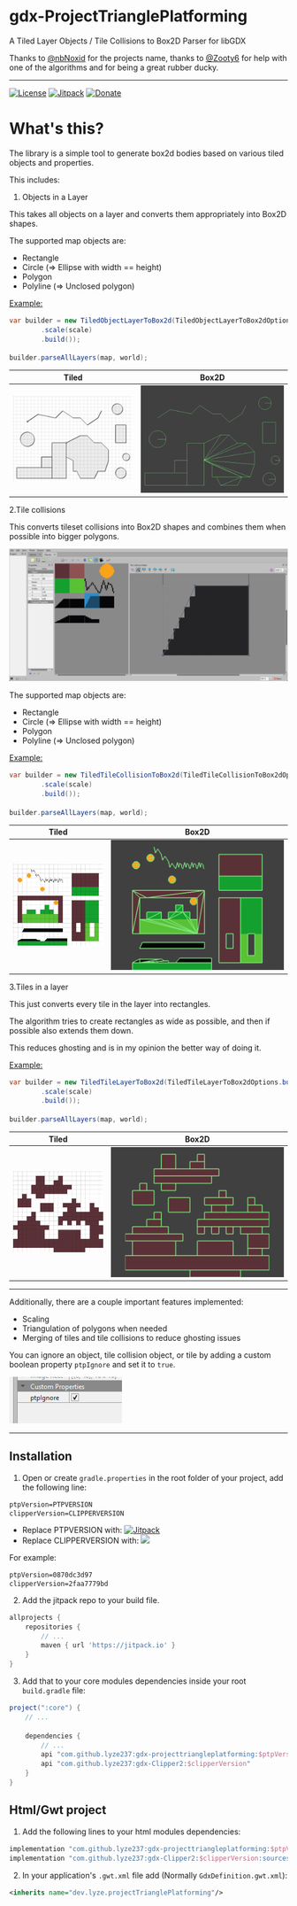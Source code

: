 # gdx-ProjectTrianglePlatforming

A Tiled Layer Objects / Tile Collisions to Box2D Parser for libGDX

Thanks to [@nbNoxid](https://twitter.com/nbNoxid) for the projects name, thanks to [@Zooty6](https://github.com/zooty6) for help with one of the algorithms and for being a great rubber ducky.

---

[![License](https://img.shields.io/github/license/lyze237/gdx-projecttriangleplatforming)](https://github.com/lyze237/gdx-projecttriangleplatforming/blob/master/LICENSE)
[![Jitpack](https://jitpack.io/v/lyze237/gdx-projecttriangleplatforming.svg)](https://jitpack.io/#lyze237/gdx-projecttriangleplatforming)
[![Donate](https://img.shields.io/badge/Donate-%3C3-red)](https://coffee.lyze.dev)

# What's this?

The library is a simple tool to generate box2d bodies based on various tiled objects and properties.

This includes:
1. Objects in a Layer

This takes all objects on a layer and converts them appropriately into Box2D shapes.

The supported map objects are:
* Rectangle
* Circle (=> Ellipse with width == height)
* Polygon
* Polyline (=> Unclosed polygon)

[Example:](https://github.com/lyze237/gdx-ProjectTrianglePlatforming/blob/master/src/test/java/gdxUnBox2d/lwjgl/tests/ObjectParserTest.java)
```java
var builder = new TiledObjectLayerToBox2d(TiledObjectLayerToBox2dOptions.builder()
        .scale(scale)
        .build());

builder.parseAllLayers(map, world);
```
 
| Tiled                                         | Box2D                                         |
|-----------------------------------------------|-----------------------------------------------| 
| ![Objects in Tiled](images/tiled_objects.png) | ![Objects in Box2D](images/box2d_objects.png) |

2.Tile collisions

This converts tileset collisions into Box2D shapes and combines them when possible into bigger polygons.

![Example screenshot of the tile collision menu](images/tiled_OPBwVk9rJU.png)

The supported map objects are:
* Rectangle
* Circle (=> Ellipse with width == height)
* Polygon
* Polyline (=> Unclosed polygon)

[Example:](https://github.com/lyze237/gdx-ProjectTrianglePlatforming/blob/master/src/test/java/gdxUnBox2d/lwjgl/tests/TileCollisionTest.java)
```java
var builder = new TiledTileCollisionToBox2d(TiledTileCollisionToBox2dOptions.builder()
        .scale(scale)
        .build());

builder.parseAllLayers(map, world);
```

| Tiled                                                      | Box2D                                                      |
|------------------------------------------------------------|------------------------------------------------------------| 
| ![Tile collision in Tiled](images/tiled_tileCollision.png) | ![Tile collision in Box2D](images/box2d_tileCollision.png) |

3.Tiles in a layer

This just converts every tile in the layer into rectangles.

The algorithm tries to create rectangles as wide as possible, and then if possible also extends them down.

This reduces ghosting and is in my opinion the better way of doing it.

[Example:](https://github.com/lyze237/gdx-ProjectTrianglePlatforming/blob/master/src/test/java/gdxUnBox2d/lwjgl/tests/TileCollisionTest.java)
```java
var builder = new TiledTileLayerToBox2d(TiledTileLayerToBox2dOptions.builder()
        .scale(scale)
        .build());

builder.parseAllLayers(map, world);
```

| Tiled                                                       | Box2D                                                       |
|-------------------------------------------------------------|-------------------------------------------------------------| 
| ![Tiles in layer collision in Tiled](images/tiled_tile.png) | ![Tiles in layer collision in Box2D](images/box2d_tile.png) |

---

Additionally, there are a couple important features implemented:
* Scaling
* Triangulation of polygons when needed
* Merging of tiles and tile collisions to reduce ghosting issues

You can ignore an object, tile collision object, or tile by adding a custom boolean property `ptpIgnore` and set it to `true`.

![Screenshot of the Tiled Ignore property](images/tiled_ignore.png)

---

## Installation

1. Open or create `gradle.properties` in the root folder of your project, add the following line:

```properties
ptpVersion=PTPVERSION
clipperVersion=CLIPPERVERSION
```

* Replace PTPVERSION with: [![Jitpack](https://jitpack.io/v/lyze237/gdx-projecttriangleplatforming.svg)](https://jitpack.io/#lyze237/gdx-projecttriangleplatforming)
* Replace CLIPPERVERSION with: [![](https://jitpack.io/v/lyze237/gdx-Clipper2.svg)](https://jitpack.io/#lyze237/gdx-Clipper2)

For example:

```properties
ptpVersion=0870dc3d97
clipperVersion=2faa7779bd
```

2. Add the jitpack repo to your build file.

```groovy
allprojects {
    repositories {
        // ...
        maven { url 'https://jitpack.io' }
    }
}
```

3. Add that to your core modules dependencies inside your root `build.gradle` file:

```groovy
project(":core") {
    // ...

    dependencies {
        // ...
        api "com.github.lyze237:gdx-projecttriangleplatforming:$ptpVersion"
        api "com.github.lyze237:gdx-Clipper2:$clipperVersion"
    }
}
```

## Html/Gwt project

1. Add the following lines to your html modules dependencies:

```groovy
implementation "com.github.lyze237:gdx-projecttriangleplatforming:$ptpVersion:sources"
implementation "com.github.lyze237:gdx-Clipper2:$clipperVersion:sources"
```

2. In your application's `.gwt.xml` file add (Normally `GdxDefinition.gwt.xml`):

```xml
<inherits name="dev.lyze.projectTrianglePlatforming"/>
```

